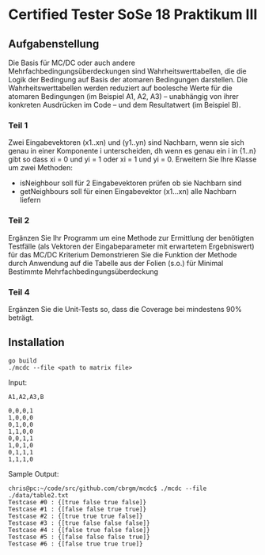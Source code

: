 # Certified Tester SoSe 18 Praktikum III

## Aufgabenstellung
Die Basis für MC/DC oder auch andere Mehrfachbedingungsüberdeckungen sind Wahrheitswerttabellen, die die
Logik der Bedingung auf Basis der atomaren Bedingungen darstellen. Die Wahrheitswerttabellen werden reduziert
auf boolesche Werte für die atomaren Bedingungen (im Beispiel A1, A2, A3) – unabhängig von ihrer konkreten
Ausdrücken im Code – und dem Resultatwert (im Beispiel B).

### Teil 1
Zwei Eingabevektoren (x1..xn) und (y1..yn) sind Nachbarn, wenn sie sich genau in einer Komponente i
unterscheiden, dh wenn es genau ein i in {1..n} gibt so dass xi = 0 und yi = 1 oder xi = 1 und yi = 0.
Erweitern Sie Ihre Klasse um zwei Methoden:

* isNeighbour soll für 2 Eingabevektoren prüfen ob sie Nachbarn sind
* getNeighbours soll für einen Eingabevektor (x1...xn) alle Nachbarn liefern

### Teil 2
Ergänzen Sie Ihr Programm um eine Methode zur Ermittlung der benötigten Testfälle (als Vektoren der Eingabeparameter mit erwartetem Ergebniswert) für das MC/DC Kriterium
Demonstrieren Sie die Funktion der Methode durch Anwendung auf die Tabelle aus der Folien (s.o.) für Minimal Bestimmte Mehrfachbedingungsüberdeckung

### Teil 4
Ergänzen Sie die Unit-Tests so, dass die Coverage bei mindestens 90% beträgt.

## Installation

```
go build
./mcdc --file <path to matrix file>
```

Input:

```
A1,A2,A3,B

0,0,0,1
1,0,0,0
0,1,0,0
1,1,0,0
0,0,1,1
1,0,1,0
0,1,1,1
1,1,1,0
```

Sample Output:

```
chris@pc:~/code/src/github.com/cbrgm/mcdc$ ./mcdc --file ./data/table2.txt                                                                                     
Testcase #0 : {[true false true false]}
Testcase #1 : {[false false true true]}
Testcase #2 : {[true true true false]}
Testcase #3 : {[true false false false]}
Testcase #4 : {[false true false false]}
Testcase #5 : {[false false false true]}
Testcase #6 : {[false true true true]}
```
